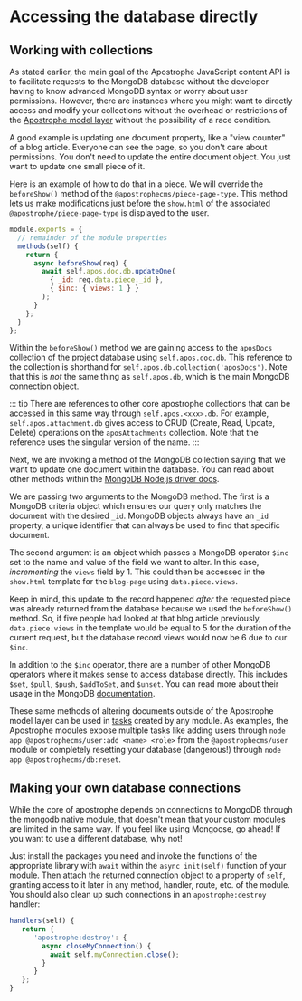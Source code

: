 # Accessing the database directly

## Working with collections
As stated earlier, the main goal of the Apostrophe JavaScript content API is to facilitate requests to the MongoDB database without the developer having to know advanced MongoDB syntax or worry about user permissions. However, there are instances where you might want to directly access and modify your collections without the overhead or restrictions of the [Apostrophe model layer](database-insert-update.md) without the possibility of a race condition.

A good example is updating one document property, like a "view counter" of a blog article. Everyone can see the page, so you don't care about permissions. You don't need to update the entire document object. You just want to update one small piece of it.

Here is an example of how to do that in a piece. We will override the `beforeShow()` method of the `@apostrophecms/piece-page-type`. This method lets us make modifications just before the `show.html` of the associated `@apostrophe/piece-page-type` is displayed to the user.

<AposCodeBlock>

```javascript
module.exports = {
  // remainder of the module properties
  methods(self) {
    return {
      async beforeShow(req) {
        await self.apos.doc.db.updateOne(
          { _id: req.data.piece._id },
          { $inc: { views: 1 } }
        );
      }
    };
  }
};
```

<template v-slot:caption>
modules/article-page/index.js
</template>
</AposCodeBlock>

Within the `beforeShow()` method we are gaining access to the `aposDocs` collection of the project database using `self.apos.doc.db`. This reference to the collection is shorthand for `self.apos.db.collection('aposDocs')`. Note that this is *not* the same thing as `self.apos.db`, which is the main MongoDB connection object. 

::: tip
There are references to other core apostrophe collections that can be accessed in this same way through `self.apos.<xxx>.db`. For example, `self.apos.attachment.db` gives access to CRUD (Create, Read, Update, Delete) operations on the `aposAttachments` collection. Note that the reference uses the singular version of the name.
:::

Next, we are invoking a method of the MongoDB collection saying that we want to update one document within the database. You can read about other methods within the [MongoDB Node.js driver docs](https://www.mongodb.com/docs/drivers/node/current/fundamentals/crud/).

We are passing two arguments to the MongoDB method. The first is a MongoDB criteria object which ensures our query only matches the document with the desired `_id`. MongoDB objects always have an `_id` property, a unique identifier that can always be used to find that specific document.

The second argument is an object which passes a MongoDB operator `$inc` set to the name and value of the field we want to alter. In this case, *incrementing* the `views` field by 1. This could then be accessed in the `show.html` template for the `blog-page` using `data.piece.views`.

Keep in mind, this update to the record happened *after* the requested piece was already returned from the database because we used the `beforeShow()` method. So, if five people had looked at that blog article previously, `data.piece.views` in the template would be equal to 5 for the duration of the current request, but the database record views would now be 6 due to our `$inc`.

In addition to the `$inc` operator, there are a number of other MongoDB operators where it makes sense to access database directly. This includes `$set`, `$pull`, `$push`, `$addToSet`, and `$unset`. You can read more about their usage in the MongoDB [documentation](https://www.mongodb.com/docs/v6.0/reference/operator/update/).

These same methods of altering documents outside of the Apostrophe model layer can be used in [tasks](/reference/module-api/module-overview.html#tasks-self) created by any module. As examples, the Apostrophe modules expose multiple tasks like adding users through `node app @apostrophecms/user:add <name> <role>` from the `@apostrophecms/user` module or completely resetting your database (dangerous!) through `node app @apostrophecms/db:reset`.

## Making your own database connections

While the core of apostrophe depends on connections to MongoDB through the mongodb native module, that doesn't mean that your custom modules are limited in the same way. If you feel like using Mongoose, go ahead! If you want to use a different database, why not!

Just install the packages you need and invoke the functions of the appropriate library with `await` within the `async init(self)` function of your module. Then attach the returned connection object to a property of `self`, granting access to it later in any method, handler, route, etc. of the module. You should also clean up such connections in an `apostrophe:destroy` handler:

<AposCodeBlock>

``` javascript
handlers(self) {
   return {
      'apostrophe:destroy': {
        async closeMyConnection() {
          await self.myConnection.close();
        }
      }
   };
}
```
</AposCodeBlock>
